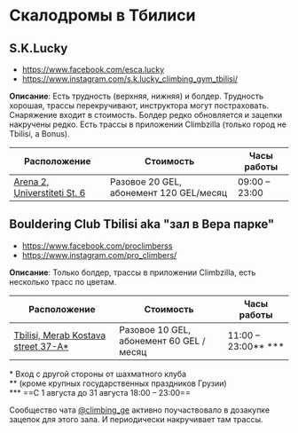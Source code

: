 # Скалодромы в Тбилиси
## S.K.Lucky
- https://www.facebook.com/esca.lucky
- https://www.instagram.com/s.k.lucky_climbing_gym_tbilisi/

**Описание**: Есть трудность (верхняя, нижняя) и болдер. Трудность хорошая, трассы перекручивают, инструктора могут постраховать. Снаряжение входит в стоимость. Болдер редко обновляется и зацепки накручены редко. Есть трассы в приложении Climbzilla (только город не Tbilisi, а Bonus).

| Расположение | Стоимость | Часы работы |
| - | - | - |
| [Arena 2, Universtiteti St. 6](https://goo.gl/maps/gZ7Zt2CAPBo6Ybsj6) | Разовое 20 GEL, абонемент 120 GEL/месяц | 09:00 &ndash; 23:00 |


## Bouldering Club Tbilisi aka "зал в Вера парке"
- https://www.facebook.com/proclimberss
- https://www.instagram.com/pro_climbers/

**Описание**: Только болдер, трассы в приложении Сlimbzilla, есть несколько трасс по цветам.

| Расположение | Стоимость | Часы работы |
| - | - | - |
| [Tbilisi, Merab Kostava street 37-A*](https://goo.gl/maps/MwkfixkarS6eiiPf7)   | Разовое 10 GEL, абонемент 60 GEL /месяц | 11:00 &ndash; 23:00** *** |

\* Вход с другой стороны от шахматного клуба  
\** (кроме крупных государственных праздников Грузии)  
\*** ==С 1 августа до 31 августа 18:00 &ndash; 23:00==  

Сообщество чата [@climbing_ge](https://t.me/climbing_ge) активно поучаствовало в дозакупке зацепок для этого зала. И периодически накручивает там трассы.
